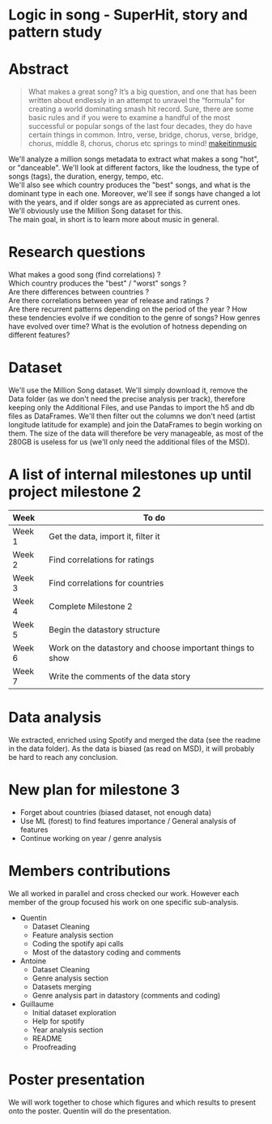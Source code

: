 # Logic in song - SuperHit, story and pattern study

# Abstract
>What makes a great song? It’s a big question, and one that has been written about endlessly in an attempt to unravel the “formula” for creating a world dominating smash hit record. Sure, there are some basic rules and if you were to examine a handful of the most successful or popular songs of the last four decades, they do have certain things in common. Intro, verse, bridge, chorus, verse, bridge, chorus, middle 8, chorus, chorus etc springs to mind! <a  href="http://www.makeitinmusic.com/what-makes-a-great-song/">makeitinmusic</a>    

We'll analyze a million songs metadata to extract what makes a song "hot", or "danceable". We'll look at different factors, like the loudness, the type of songs (tags), the duration, energy, tempo, etc.   
We'll also see which country produces the "best" songs, and what is the dominant type in each one. Moreover, we'll see if songs have changed a lot with the years, and if older songs are as appreciated as current ones.    
We'll obviously use the Million Song dataset for this.    
The main goal, in short is to learn more about music in general.    

# Research questions
What makes a good song (find correlations) ?     
Which country produces the "best" / "worst" songs ?    
Are there differences between countries ?     
Are there correlations between year of release and ratings ?     
Are there recurrent patterns depending on the period of the year ?
How these tendencies evolve if we condition to the genre of songs?
How genres have evolved over time?
What is the evolution of hotness depending on different features?

# Dataset
We'll use the Million Song dataset. We'll simply download it, remove the Data folder (as we don't need the precise analysis per track), therefore keeping only the Additional Files, and use Pandas to import the h5 and db files as DataFrames. We'll then filter out the columns we don't need (artist longitude latitude for example) and join the DataFrames to begin working on them. The size of the data will therefore be very manageable, as most of the 280GB is useless for us (we'll only need the additional files of the MSD).

# A list of internal milestones up until project milestone 2
| Week | To do |
| :------- | -------- |
| Week 1 | Get the data, import it, filter it |
| Week 2 | Find correlations for ratings |
| Week 3 | Find correlations for countries |
| Week 4 | Complete Milestone 2 |
| Week 5 | Begin the datastory structure |
| Week 6 | Work on the datastory and choose important things to show |
| Week 7 | Write the comments of the data story |

# Data analysis
We extracted, enriched using Spotify and merged the data (see the readme in the data folder). As the data is biased (as read on MSD), it will probably be hard to reach any conclusion.

# New plan for milestone 3
- Forget about countries (biased dataset, not enough data)
- Use ML (forest) to find features importance / General analysis of features
- Continue working on year / genre analysis

# Members contributions
We all worked in parallel and cross checked our work. However each member of the group focused his work on one specific sub-analysis.
- Quentin
  - Dataset Cleaning
  - Feature analysis section
  - Coding the spotify api calls
  - Most of the datastory coding and comments
- Antoine
  - Dataset Cleaning
  - Genre analysis section
  - Datasets merging
  - Genre analysis part in datastory (comments and coding)
- Guillaume
  - Initial dataset exploration
  - Help for spotify
  - Year analysis section
  - README
  - Proofreading
# Poster presentation
We will work together to chose which figures and which results to present onto the poster. Quentin will do the presentation.
